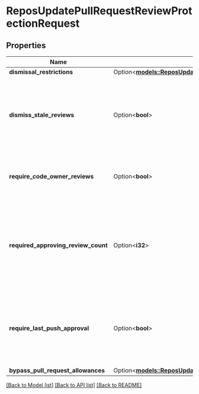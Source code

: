 # ReposUpdatePullRequestReviewProtectionRequest

## Properties

Name | Type | Description | Notes
------------ | ------------- | ------------- | -------------
**dismissal_restrictions** | Option<[**models::ReposUpdateBranchProtectionRequestRequiredPullRequestReviewsDismissalRestrictions**](repos_update_branch_protection_request_required_pull_request_reviews_dismissal_restrictions.md)> |  | [optional]
**dismiss_stale_reviews** | Option<**bool**> | Set to `true` if you want to automatically dismiss approving reviews when someone pushes a new commit. | [optional]
**require_code_owner_reviews** | Option<**bool**> | Blocks merging pull requests until [code owners](https://docs.github.com/articles/about-code-owners/) have reviewed. | [optional]
**required_approving_review_count** | Option<**i32**> | Specifies the number of reviewers required to approve pull requests. Use a number between 1 and 6 or 0 to not require reviewers. | [optional]
**require_last_push_approval** | Option<**bool**> | Whether the most recent push must be approved by someone other than the person who pushed it. Default: `false` | [optional][default to false]
**bypass_pull_request_allowances** | Option<[**models::ReposUpdateBranchProtectionRequestRequiredPullRequestReviewsBypassPullRequestAllowances**](repos_update_branch_protection_request_required_pull_request_reviews_bypass_pull_request_allowances.md)> |  | [optional]

[[Back to Model list]](../README.md#documentation-for-models) [[Back to API list]](../README.md#documentation-for-api-endpoints) [[Back to README]](../README.md)


